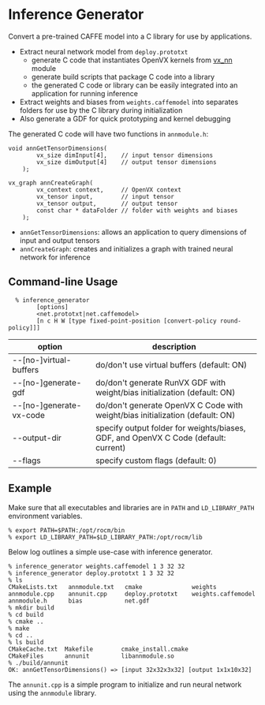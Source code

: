 # Inference Generator
Convert a pre-trained CAFFE model into a C library for use by applications.
* Extract neural network model from `deploy.prototxt`
  * generate C code that instantiates OpenVX kernels from [vx_nn](../../vx_nn/README.md) module
  * generate build scripts that package C code into a library
  * the generated C code or library can be easily integrated into an application for running inference
* Extract weights and biases from `weights.caffemodel` into separates folders for use by the C library during initialization
* Also generate a GDF for quick prototyping and kernel debugging

The generated C code will have two functions in `annmodule.h`:
````
void annGetTensorDimensions(
        vx_size dimInput[4],    // input tensor dimensions
        vx_size dimOutput[4]    // output tensor dimensions
    );

vx_graph annCreateGraph(
        vx_context context,     // OpenVX context
        vx_tensor input,        // input tensor
        vx_tensor output,       // output tensor
        const char * dataFolder // folder with weights and biases
    );
````
* `annGetTensorDimensions`: allows an application to query dimensions of input and output tensors
* `annCreateGraph`: creates and initializes a graph with trained neural network for inference

## Command-line Usage
````
  % inference_generator
        [options]
        <net.prototxt|net.caffemodel>
        [n c H W [type fixed-point-position [convert-policy round-policy]]]
````
option|description
------|-----------
--[no-]virtual-buffers  | do/don't use virtual buffers (default: ON)
--[no-]generate-gdf     | do/don't generate RunVX GDF with weight/bias initialization (default: ON)
--[no-]generate-vx-code | do/don't generate OpenVX C Code with weight/bias initialization (default: ON)
--output-dir <folder>   | specify output folder for weights/biases, GDF, and OpenVX C Code (default: current)
--flags <int>           | specify custom flags (default: 0)

## Example
Make sure that all executables and libraries are in `PATH` and `LD_LIBRARY_PATH` environment variables.
````
% export PATH=$PATH:/opt/rocm/bin
% export LD_LIBRARY_PATH=$LD_LIBRARY_PATH:/opt/rocm/lib
````

Below log outlines a simple use-case with inference generator.
````
% inference_generator weights.caffemodel 1 3 32 32
% inference_generator deploy.prototxt 1 3 32 32
% ls
CMakeLists.txt   annmodule.txt   cmake              weights
annmodule.cpp    annunit.cpp     deploy.prototxt    weights.caffemodel
annmodule.h      bias            net.gdf
% mkdir build
% cd build
% cmake ..
% make
% cd ..
% ls build
CMakeCache.txt  Makefile        cmake_install.cmake
CMakeFiles      annunit         libannmodule.so
% ./build/annunit
OK: annGetTensorDimensions() => [input 32x32x3x32] [output 1x1x10x32]
````
The `annunit.cpp` is a simple program to initialize and run neural network using the `annmodule` library.
